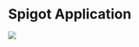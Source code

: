 # Spigot Application
![](https://img.shields.io/cirrus/github/Ashengaurd/SpigotApplication?script=test&style=plastic&task=analyze)